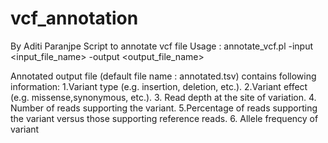# vcf_annotation

By Aditi Paranjpe
Script to annotate vcf file
Usage : annotate_vcf.pl -input <input_file_name> -output <output_file_name>

Annotated output file (default file name : annotated.tsv) contains following information:
1.Variant type (e.g. insertion, deletion, etc.). 
2.Variant effect (e.g. missense,synonymous, etc.).
3. Read depth at the site of variation. 
4. Number of reads supporting the variant.
5.Percentage of reads supporting the variant versus those supporting reference reads.
6. Allele frequency of variant
